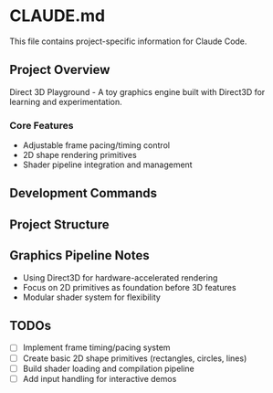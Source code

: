 # CLAUDE.md

This file contains project-specific information for Claude Code.

## Project Overview
Direct 3D Playground - A toy graphics engine built with Direct3D for learning and experimentation.

### Core Features
- Adjustable frame pacing/timing control
- 2D shape rendering primitives
- Shader pipeline integration and management

## Development Commands
<!-- Add build, run, and test commands here -->

## Project Structure
<!-- Document key directories and files here -->

## Graphics Pipeline Notes
- Using Direct3D for hardware-accelerated rendering
- Focus on 2D primitives as foundation before 3D features
- Modular shader system for flexibility

## TODOs
- [ ] Implement frame timing/pacing system
- [ ] Create basic 2D shape primitives (rectangles, circles, lines)
- [ ] Build shader loading and compilation pipeline
- [ ] Add input handling for interactive demos